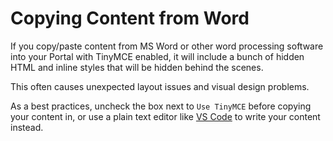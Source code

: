 # Copying Content from Word

If you copy/paste content from MS Word or other word processing software into your Portal with TinyMCE enabled, it will include a bunch of hidden HTML and inline styles that will be hidden behind the scenes.

This often causes unexpected layout issues and visual design problems.

As a best practices, uncheck the box next to `Use TinyMCE` before copying your content in, or use a plain text editor like [VS Code](https://code.visualstudio.com/) to write your content instead.